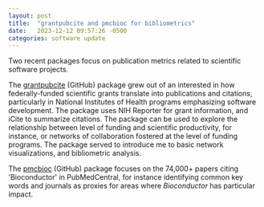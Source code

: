```yaml
---
layout: post
title:  "grantpubcite and pmcbioc for bibliometrics"
date:   2023-12-12 09:57:26 -0500
categories: software update
---
```


Two recent packages focus on publication metrics related to scientific
software projects. 

The [grantpubcite][] (GitHub) package grew out of an interested in how
federally-funded scientific grants translate into publications and
citations, particularly in National Institutes of Health programs
emphasizing software development. The package uses NIH Reporter for
grant information, and iCite to summarize citations. The package can
be used to explore the relationship between level of funding and
scientific productivity, for instance, or networks of collaboration
fostered at the level of funding programs. The package served to
introduce me to basic network visualizations, and bibliometric
analysis.

The [pmcbioc][] (GitHub) package focuses on the 74,000+ papers citing
'Bioconductor' in PubMedCentral, for instance identifying common key
words and journals as proxies for areas where *Bioconductor* has
particular impact.

[grantpubcite]: https://mtmorgan.github.io/grantpubcite/
[pmcbioc]: https://mtmorgan.github.io/pmcbioc/
